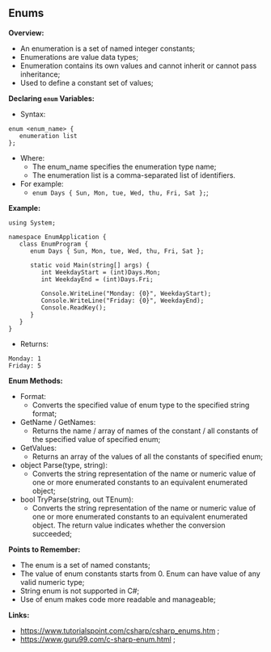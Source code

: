 ## Enums

**Overview:**

- An enumeration is a set of named integer constants;
- Enumerations are value data types;
- Enumeration contains its own values and cannot inherit or cannot pass inheritance;
- Used to define a constant set of values;

**Declaring `enum` Variables:**

- Syntax:

```
enum <enum_name> {
   enumeration list
};
```

- Where:
  - The enum_name specifies the enumeration type name;
  - The enumeration list is a comma-separated list of identifiers.
- For example:
  - `enum Days { Sun, Mon, tue, Wed, thu, Fri, Sat };`;

**Example:**

```
using System;

namespace EnumApplication {
   class EnumProgram {
      enum Days { Sun, Mon, tue, Wed, thu, Fri, Sat };

      static void Main(string[] args) {
         int WeekdayStart = (int)Days.Mon;
         int WeekdayEnd = (int)Days.Fri;

         Console.WriteLine("Monday: {0}", WeekdayStart);
         Console.WriteLine("Friday: {0}", WeekdayEnd);
         Console.ReadKey();
      }
   }
}
```

- Returns:

```
Monday: 1
Friday: 5
```

**Enum Methods:**

- Format:
   - 	Converts the specified value of enum type to the specified string format;
- GetName / GetNames:
   - Returns the name / array of names of the constant / all constants of the specified value of specified enum;
- GetValues:
   - Returns an array of the values of all the constants of specified enum;
- object Parse(type, string):
   - Converts the string representation of the name or numeric value of one or more enumerated constants to an equivalent enumerated object;
- bool TryParse(string, out TEnum):
   -  Converts the string representation of the name or numeric value of one or more enumerated constants to an equivalent enumerated object. The return value indicates whether the conversion succeeded;

**Points to Remember:**

- The enum is a set of named constants;
- The value of enum constants starts from 0. Enum can have value of any valid numeric type;
- String enum is not supported in C#;
- Use of enum makes code more readable and manageable;

**Links:**

- https://www.tutorialspoint.com/csharp/csharp_enums.htm ;
- https://www.guru99.com/c-sharp-enum.html ;
